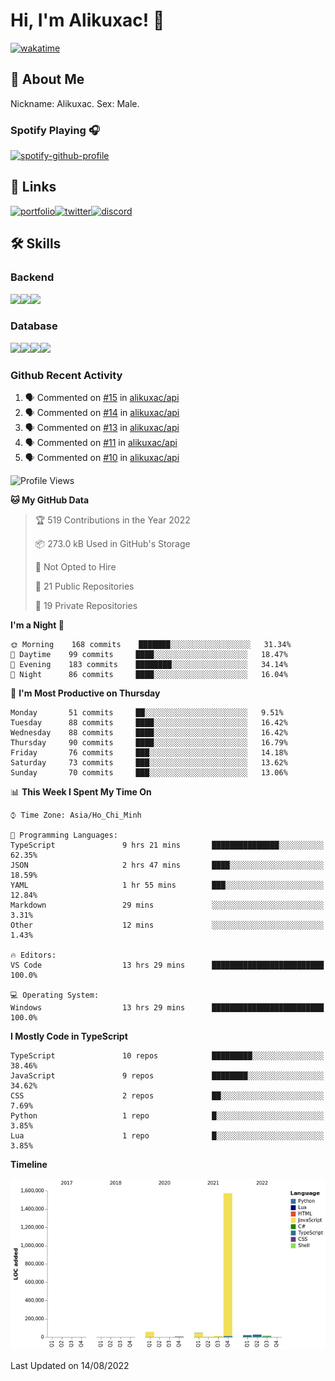 # Hi, I'm Alikuxac! 👋
[![wakatime](https://wakatime.com/badge/user/f351a39f-05c3-4440-84c7-6444ba23d95e.svg)](https://wakatime.com/@alikuxac)
## 🚀 About Me
Nickname: Alikuxac.
Sex: Male.

### Spotify Playing 🎧
[![spotify-github-profile](https://spotify-github-profile.vercel.app/api/view?uid=1ug46od67cxvdqjx4zr7l33i4&cover_image=true&theme=natemoo-re&bar_color=53b14f&bar_color_cover=false)](https://open.spotify.com/user/1ug46od67cxvdqjx4zr7l33i4)

## 🔗 Links
[![portfolio][portfolio-badge]][website-link][![twitter][twitter-badge]][twitter-link][![discord][discord-badge]][discord-link]

## 🛠 Skills
<!---### Frontend--->

### Backend
[![](https://img.shields.io/badge/C%23-239120?style=for-the-badge&logo=c-sharp&logoColor=white)]()[![](https://img.shields.io/badge/JavaScript-F7DF1E?style=for-the-badge&logo=javascript&logoColor=black)]()[![](https://img.shields.io/badge/TypeScript-007ACC?style=for-the-badge&logo=typescript&logoColor=white)]()
### Database
[![](https://img.shields.io/badge/MySQL-00000F?style=for-the-badge&logo=mysql&logoColor=white)]()[![](https://img.shields.io/badge/MongoDB-4EA94B?style=for-the-badge&logo=mongodb&logoColor=white)]()[![](https://img.shields.io/badge/PostgreSQL-316192?style=for-the-badge&logo=postgresql&logoColor=white)]()[![](https://img.shields.io/badge/Redis-D82C20?style=for-the-badge&logo=RedislogoColor=white)]()
<!---### Tools--->

<!---### Framework--->

### Github Recent Activity
<!--START_SECTION:activity-->
1. 🗣 Commented on [#15](https://github.com/alikuxac/api/issues/15) in [alikuxac/api](https://github.com/alikuxac/api)
2. 🗣 Commented on [#14](https://github.com/alikuxac/api/issues/14) in [alikuxac/api](https://github.com/alikuxac/api)
3. 🗣 Commented on [#13](https://github.com/alikuxac/api/issues/13) in [alikuxac/api](https://github.com/alikuxac/api)
4. 🗣 Commented on [#11](https://github.com/alikuxac/api/issues/11) in [alikuxac/api](https://github.com/alikuxac/api)
5. 🗣 Commented on [#10](https://github.com/alikuxac/api/issues/10) in [alikuxac/api](https://github.com/alikuxac/api)
<!--END_SECTION:activity-->

<!--START_SECTION:waka-->
![Profile Views](http://img.shields.io/badge/Profile%20Views-0-blue)

**🐱 My GitHub Data** 

> 🏆 519 Contributions in the Year 2022
 > 
> 📦 273.0 kB Used in GitHub's Storage 
 > 
> 🚫 Not Opted to Hire
 > 
> 📜 21 Public Repositories 
 > 
> 🔑 19 Private Repositories  
 > 
**I'm a Night 🦉** 

```text
🌞 Morning    168 commits    ███████░░░░░░░░░░░░░░░░░░   31.34% 
🌆 Daytime    99 commits     ████░░░░░░░░░░░░░░░░░░░░░   18.47% 
🌃 Evening    183 commits    ████████░░░░░░░░░░░░░░░░░   34.14% 
🌙 Night      86 commits     ████░░░░░░░░░░░░░░░░░░░░░   16.04%

```
📅 **I'm Most Productive on Thursday** 

```text
Monday       51 commits     ██░░░░░░░░░░░░░░░░░░░░░░░   9.51% 
Tuesday      88 commits     ████░░░░░░░░░░░░░░░░░░░░░   16.42% 
Wednesday    88 commits     ████░░░░░░░░░░░░░░░░░░░░░   16.42% 
Thursday     90 commits     ████░░░░░░░░░░░░░░░░░░░░░   16.79% 
Friday       76 commits     ███░░░░░░░░░░░░░░░░░░░░░░   14.18% 
Saturday     73 commits     ███░░░░░░░░░░░░░░░░░░░░░░   13.62% 
Sunday       70 commits     ███░░░░░░░░░░░░░░░░░░░░░░   13.06%

```


📊 **This Week I Spent My Time On** 

```text
⌚︎ Time Zone: Asia/Ho_Chi_Minh

💬 Programming Languages: 
TypeScript               9 hrs 21 mins       ███████████████░░░░░░░░░░   62.35% 
JSON                     2 hrs 47 mins       ████░░░░░░░░░░░░░░░░░░░░░   18.59% 
YAML                     1 hr 55 mins        ███░░░░░░░░░░░░░░░░░░░░░░   12.84% 
Markdown                 29 mins             ░░░░░░░░░░░░░░░░░░░░░░░░░   3.31% 
Other                    12 mins             ░░░░░░░░░░░░░░░░░░░░░░░░░   1.43%

🔥 Editors: 
VS Code                  13 hrs 29 mins      █████████████████████████   100.0%

💻 Operating System: 
Windows                  13 hrs 29 mins      █████████████████████████   100.0%

```

**I Mostly Code in TypeScript** 

```text
TypeScript               10 repos            █████████░░░░░░░░░░░░░░░░   38.46% 
JavaScript               9 repos             ████████░░░░░░░░░░░░░░░░░   34.62% 
CSS                      2 repos             ██░░░░░░░░░░░░░░░░░░░░░░░   7.69% 
Python                   1 repo              █░░░░░░░░░░░░░░░░░░░░░░░░   3.85% 
Lua                      1 repo              █░░░░░░░░░░░░░░░░░░░░░░░░   3.85%

```


**Timeline**

![Chart not found](https://raw.githubusercontent.com/alikuxac/alikuxac/master/charts/bar_graph.png) 


 Last Updated on 14/08/2022
<!--END_SECTION:waka-->

<!--- Link definition --->
[website-link]: https://alikuxac.xyz/
[twitter-link]: https://twitter.com/alikuxac
[discord-link]: https://discord.gg/8yfv46W
[kofi-link]: https://ko-fi.com/alikuxac
[Facebook]: https://www.facebook.com/anikuxac

[Instagram]: https://www.instagram.com/alikuxac/

<!--- Badgee Imag --->
[portfolio-badge]: https://img.shields.io/badge/my_portfolio-000?style=for-the-badge&logo=ko-fi&logoColor=white
[twitter-badge]: https://img.shields.io/badge/twitter-1DA1F2?style=for-the-badge&logo=twitter&logoColor=white
[discord-badge]: https://img.shields.io/badge/Discord-7289DA?style=for-the-badge&logo=discord&logoColor=white
